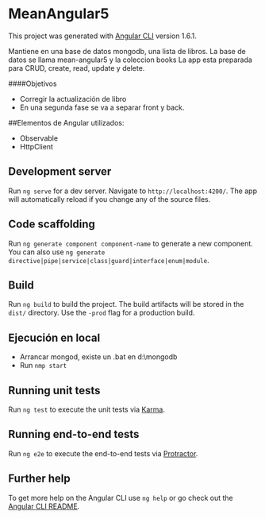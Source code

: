 # MeanAngular5

This project was generated with [Angular CLI](https://github.com/angular/angular-cli) version 1.6.1.

Mantiene en una base de datos mongodb, una lista de libros. La base de datos se llama mean-angular5 y la coleccion books
La app esta preparada para CRUD, create, read, update y delete.

####Objetivos
- Corregir la actualización de libro
- En una segunda fase se va a separar front y back.

##Elementos de Angular utilizados:
- Observable
- HttpClient

## Development server

Run `ng serve` for a dev server. Navigate to `http://localhost:4200/`. The app will automatically reload if you change any of the source files.

## Code scaffolding

Run `ng generate component component-name` to generate a new component. You can also use `ng generate directive|pipe|service|class|guard|interface|enum|module`.

## Build

Run `ng build` to build the project. The build artifacts will be stored in the `dist/` directory. Use the `-prod` flag for a production build.

## Ejecución en local


-  Arrancar mongod, existe un .bat en d:\mongodb 
-  Run `nmp start`

## Running unit tests

Run `ng test` to execute the unit tests via [Karma](https://karma-runner.github.io).

## Running end-to-end tests

Run `ng e2e` to execute the end-to-end tests via [Protractor](http://www.protractortest.org/).

## Further help

To get more help on the Angular CLI use `ng help` or go check out the [Angular CLI README](https://github.com/angular/angular-cli/blob/master/README.md).
